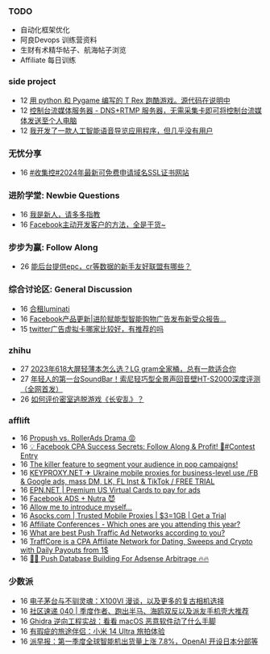 ### TODO
-  自动化框架优化
-  阿良Devops 训练营资料
-  生财有术精华帖子、航海帖子浏览
-  Affiliate 每日训练

### side project
<!-- sideproject:START -->
-  12 [用 python 和 Pygame 编写的 T Rex 跑酷游戏。源代码在说明中](https://www.youtube.com/watch?v=pZySIXSelCA)
-  12 [控制台流媒体服务器 - DNS+RTMP 服务器，无需采集卡即可将控制台流媒体发送至个人电脑](https://github.com/Aioros/console-streaming-server)
-  12 [我开发了一款人工智能语音导览应用程序，但几乎没有用户](https://www.reddit.com/r/SideProject/comments/18gpp0e/ive_built_an_ai_audio_tour_app_but_have_almost_no/)<!-- sideproject:END -->


### 无忧分享
<!-- ruyo:START -->
-  16 [#收集控#2024年最新可免费申请域名SSL证书网站](https://51.ruyo.net/18485.html)<!-- ruyo:END -->

### 进阶学堂: Newbie Questions
<!-- advertcn1:START -->
-  16 [我是新人，请多多指教](https://www.advertcn.com/thread-114703-1-1.html)
-  16 [Facebook主动开发客户的方法，全是干货~](https://www.advertcn.com/thread-114701-1-1.html)<!-- advertcn1:END -->

### 步步为赢: Follow Along
<!-- advertcn2:START -->
-  26 [能后台提供epc，cr等数据的新手友好联盟有哪些？](https://www.advertcn.com/thread-114470-1-1.html)<!-- advertcn2:END -->

### 综合讨论区: General Discussion
<!-- advertcn3:START -->
-  16 [合租luminati](https://www.advertcn.com/thread-114704-1-1.html)
-  16 [Facebook产品更新|进阶赋能型智能购物广告发布新受众报告...](https://www.advertcn.com/thread-114702-1-1.html)
-  15 [twitter广告虚拟卡哪家比较好，有推荐的吗](https://www.advertcn.com/thread-114700-1-1.html)<!-- advertcn3:END -->


### zhihu
<!-- zhihu:START -->
-  27 [2023年618大屏轻薄本怎么选？LG gram全家桶，总有一款适合你](http://zhuanlan.zhihu.com/p/632641888?utm_campaign=rss&utm_medium=rss&utm_source=rss&utm_content=title)
-  27 [年轻人的第一台SoundBar！索尼轻巧型全景声回音壁HT-S2000深度评测（全网首发）](http://zhuanlan.zhihu.com/p/630990296?utm_campaign=rss&utm_medium=rss&utm_source=rss&utm_content=title)
-  26 [如何评价密室逃脱游戏《长安乱》？](http://www.zhihu.com/question/563950552/answer/3045961312?utm_campaign=rss&utm_medium=rss&utm_source=rss&utm_content=title)<!-- zhihu:END -->

### afflift
<!-- afflift:START -->
-  16 [Propush vs. RollerAds Drama 😡](https://afflift.com/f/threads/propush-vs-rollerads-drama-%F0%9F%98%A1.12983/)
-  16 [💡 Facebook CPA Success Secrets: Follow Along &amp; Profit! 💸#Contest Entry](https://afflift.com/f/threads/%F0%9F%92%A1-facebook-cpa-success-secrets-follow-along-profit-%F0%9F%92%B8-contest-entry.12886/)
-  16 [The killer feature to segment your audience in pop campaigns!](https://afflift.com/f/threads/the-killer-feature-to-segment-your-audience-in-pop-campaigns.12989/)
-  16 [KEYPROXY.NET ✈ Ukraine mobile proxies for business-level use /FB &amp; Google ads, mass DM, LK, FL Inst &amp; TikTok / FREE TRIAL](https://afflift.com/f/threads/keyproxy-net-%E2%9C%88-ukraine-mobile-proxies-for-business-level-use-fb-google-ads-mass-dm-lk-fl-inst-tiktok-free-trial.12900/)
-  16 [EPN.NET | Premium US Virtual Cards to pay for ads](https://afflift.com/f/threads/epn-net-premium-us-virtual-cards-to-pay-for-ads.11362/)
-  16 [Facebook ADS + Nutra 😈](https://afflift.com/f/threads/facebook-ads-nutra-%F0%9F%98%88.12664/)
-  16 [Allow me to introduce myself...](https://afflift.com/f/threads/allow-me-to-introduce-myself.12974/)
-  16 [Asocks.com | Trusted Mobile Proxies | $3=1GB | Get a Trial](https://afflift.com/f/threads/asocks-com-trusted-mobile-proxies-3-1gb-get-a-trial.12806/)
-  16 [Affiliate Conferences - Which ones are you attending this year?](https://afflift.com/f/threads/affiliate-conferences-which-ones-are-you-attending-this-year.12975/)
-  16 [What are best Push Traffic Ad Networks according to you?](https://afflift.com/f/threads/what-are-best-push-traffic-ad-networks-according-to-you.11953/)
-  16 [TraffCore is a CPA Affiliate Network for Dating, Sweeps and Crypto with Daily Payouts from 1$](https://afflift.com/f/threads/traffcore-is-a-cpa-affiliate-network-for-dating-sweeps-and-crypto-with-daily-payouts-from-1.8700/)
-  16 [🚀🚀 Push Database Building For Adsense Arbitrage 🔥🔥](https://afflift.com/f/threads/%F0%9F%9A%80%F0%9F%9A%80-push-database-building-for-adsense-arbitrage-%F0%9F%94%A5%F0%9F%94%A5.12824/)<!-- afflift:END -->

### 少数派
<!-- sspai:START -->
-  16 [电子茅台与不驯灵魂：X100VI 漫谈，以及更多的复古相机选择](https://sspai.com/prime/story/xv100vi-retro-cameras)
-  16 [社区速递 040 | 季度作者、跑出半马、海鸥双反以及派友手机壳大推荐](https://sspai.com/post/88118)
-  16 [Ghidra 逆向工程实战：看看 macOS 恶意软件动了什么手脚](https://sspai.com/post/87870)
-  16 [有瑕疵的旅途伴侣：小米 14 Ultra 旅拍体验](https://sspai.com/post/88067)
-  16 [派早报：第一季度全球智能机出货量上涨 7.8%，OpenAI 开设日本分部等](https://sspai.com/post/88102)<!-- sspai:END -->

